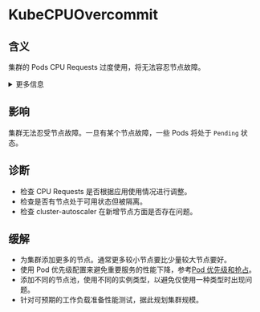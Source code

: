 
# KubeCPUOvercommit

## 含义


集群的 Pods CPU Requests 过度使用，将无法容忍节点故障。

<details>
<summary>更多信息</summary>

Pod 的总 CPU Requests 超过了集群的容量。如果发生节点故障，一些 Pods 将无法迁移到剩余的节点。

</details>

## 影响

集群无法忍受节点故障。一旦有某个节点故障，一些 Pods 将处于 `Pending` 状态。

## 诊断

- 检查 CPU Requests 是否根据应用使用情况进行调整。
- 检查是否有节点处于可用状态但被隔离。
- 检查 cluster-autoscaler 在新增节点方面是否存在问题。

## 缓解

- 为集群添加更多的节点。通常更多较小节点要比少量较大节点要好。
- 使用 Pod 优先级配置来避免重要服务的性能下降，参考[Pod 优先级和抢占](https://kubernetes.io/zh-cn/docs/concepts/scheduling-eviction/pod-priority-preemption/)。
- 添加不同的节点池，使用不同的实例类型，以避免仅使用一种类型时出现问题。
- 针对可预期的工作负载准备性能测试，据此规划集群规模。